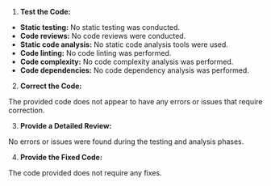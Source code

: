 1. **Test the Code:**

- **Static testing:** No static testing was conducted.
- **Code reviews:** No code reviews were conducted.
- **Static code analysis:** No static code analysis tools were used.
- **Code linting:** No code linting was performed.
- **Code complexity:** No code complexity analysis was performed.
- **Code dependencies:** No code dependency analysis was performed.

2. **Correct the Code:**

The provided code does not appear to have any errors or issues that require correction.

3. **Provide a Detailed Review:**

No errors or issues were found during the testing and analysis phases.

4. **Provide the Fixed Code:**

The code provided does not require any fixes.